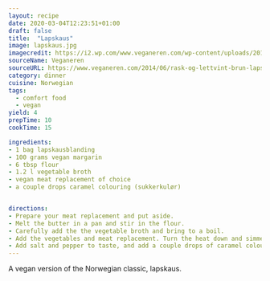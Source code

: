 ```yaml
---
layout: recipe
date: 2020-03-04T12:23:51+01:00
draft: false    
title:  "Lapskaus"
image: lapskaus.jpg
imagecredit: https://i2.wp.com/www.veganeren.com/wp-content/uploads/2014/06/20140528_113957.jpg
sourceName: Veganeren
sourceURL: https://www.veganeren.com/2014/06/rask-og-lettvint-brun-lapskaus/
category: dinner
cuisine: Norwegian
tags: 
  - comfort food
  - vegan
yield: 4
prepTime: 10
cookTime: 15

ingredients:
- 1 bag lapskausblanding
- 100 grams vegan margarin
- 6 tbsp flour
- 1.2 l vegetable broth
- vegan meat replacement of choice
- a couple drops caramel colouring (sukkerkulør)


directions:
- Prepare your meat replacement and put aside.
- Melt the butter in a pan and stir in the flour.
- Carefully add the the vegetable broth and bring to a boil.
- Add the vegetables and meat replacement. Turn the heat down and simmer for about 10 minutes, until the vegetables are tender.
- Add salt and pepper to taste, and add a couple drops of caramel colouring to get the desired lapskaus colour.
---
```

A vegan version of the Norwegian classic, lapskaus.
